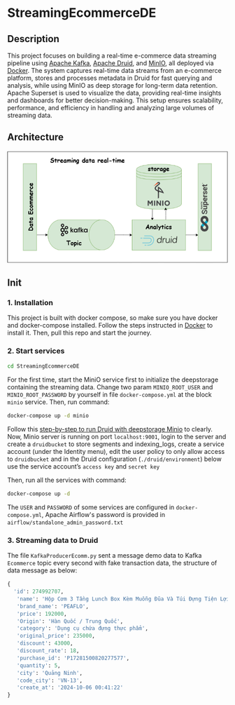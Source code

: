 # StreamingEcommerceDE

## Description
This project focuses on building a real-time e-commerce data streaming pipeline using [Apache Kafka](https://kafka.apache.org/quickstart), [Apache Druid](https://github.com/apache/druid), and [MinIO](https://github.com/minio/minio), all deployed via [Docker](https://docs.docker.com/). The system captures real-time data streams from an e-commerce platform, stores and processes metadata in Druid for fast querying and analysis, while using MinIO as deep storage for long-term data retention. Apache Superset is used to visualize the data, providing real-time insights and dashboards for better decision-making. This setup ensures scalability, performance, and efficiency in handling and analyzing large volumes of streaming data.
## Architecture
![alt text](https://github.com/mdnanh/StreamingEcommerceDE/blob/main/images/architecture.png)

## Init
### 1. Installation
This project is built with docker compose, so make sure you have docker and docker-compose installed. Follow the steps instructed in [Docker](https://docs.docker.com/get-started/get-docker/) to install it. 
Then, pull this repo and start the journey.

### 2. Start services
```sh
cd StreamingEcommerceDE
```
For the first time, start the MiniO service first to initialize the deepstorage containing the streaming data. Change two param `MINIO_ROOT_USER` and `MINIO_ROOT_PASSWORD` by yourself in file `docker-compose.yml` at the block `minio` service. Then, run command:
```sh
docker-compose up -d minio
```
Follow this [step-by-step to run Druid with deepstorage Minio](https://blog.min.io/how-to-druid-superset-minio/) to clearly. 
Now, Minio server is running on port `localhost:9001`, login to the server and create a `druidbucket` to store segments and indexing_logs, create a service account (under the Identity menu), edit the user policy to only allow access to `druidbucket` and in the Druid configuration (`./druid/environment`) below use the service account’s `access key` and `secret key`

Then, run all the services with command:
```sh
docker-compose up -d
```
The `USER` and `PASSWORD` of some services are configured in `docker-compose.yml`, Apache Airflow's password is provided in `airflow/standalone_admin_password.txt`

### 3. Streaming data to Druid
The file `KafkaProducerEcomm.py` sent a message demo data to Kafka `Ecommerce` topic every second with fake transaction data, the structure of data message as below:
```python
{
  'id': 274992707,
   'name': 'Hộp Cơm 3 Tầng Lunch Box Kèm Muỗng Đũa Và Túi Đựng Tiện Lợi',
   'brand_name': 'PEAFLO',
   'price': 192000,
   'Origin': 'Hàn Quốc / Trung Quốc',
   'category': 'Dụng cụ chứa đựng thực phẩm',
   'original_price': 235000,
   'discount': 43000,
   'discount_rate': 18,
   'purchase_id': 'P17281500820277577',
   'quantity': 5,
   'city': 'Quảng Ninh',
   'code_city': 'VN-13',
   'create_at': '2024-10-06 00:41:22'
}
```
